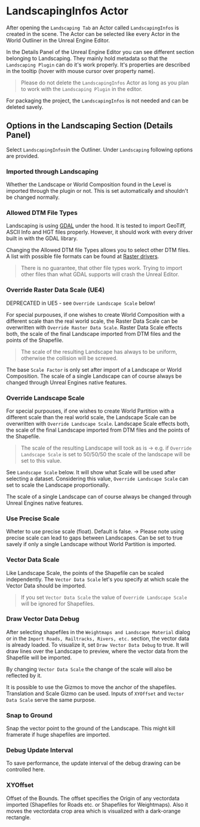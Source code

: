 # LandscapingInfos Actor

After opening the `Landscaping Tab` an Actor called `LandscapingInfos` is created in the scene. The Actor can be selected like every Actor in the World Outliner in the Unreal Engine Editor.

In the Details Panel of the Unreal Engine Editor you can see different section belonging to Landscaping. They mainly hold metadata so that the `Landscaping Plugin` can do it's work properly. It's properties are described in the tooltip (hover with mouse cursor over property name).

> Please do not delete the `LandscapingInfos` Actor as long as you plan to work with the `Landscaping Plugin` in the editor.

For packaging the project, the `LandscapingInfos` is not needed and can be deleted savely.

## Options in the Landscaping Section (Details Panel)

Select `LandscapingInfos`in the Outliner. Under `Landscaping` following options are provided.

### Imported through Landscaping

Whether the Landscape or World Composition found in the Level is imported through the plugin or not. This is set automatically and shouldn't be changed normally.

### Allowed DTM File Types

Landscaping is using [GDAL](https://gdal.org/) under the hood. It is tested to import GeoTiff, ASCII Info and HGT files properly. However, it should work with every driver built in with the GDAL library.

Changing the Allowed DTM file Types allows you to select other DTM files. A list with possible file formats can be found at [Raster drivers](https://gdal.org/drivers/raster/index.html).

> There is no guarantee, that other file types work. Trying to import other files than what GDAL supports will crash the Unreal Editor.

### Override Raster Data Scale (UE4)

DEPRECATED in UE5 - see `Override Landscape Scale` below!  

For special purpouses, if one wishes to create World Composition with a different scale than the real world scale, the Raster Data Scale can be overwritten with `Override Raster Data Scale`.
Raster Data Scale effects both, the scale of the final Landscape imported from DTM files and the points of the Shapefile.

> The scale of the resulting Landscape has always to be uniform, otherwise the collision will be screwed.

The base `Scale Factor` is only set after import of a Landscape or World Composition.
The scale of a single Landscape can of course always be changed through Unreal Engines native features.

### Override Landscape Scale

For special purpouses, if one wishes to create World Partition with a different scale than the real world scale, the Landscape Scale can be overwritten with `Override Landscape Scale`.
Landscape Scale effects both, the scale of the final Landscape imported from DTM files and the points of the Shapefile.

> The scale of the resulting Landscape will took as is -> e.g. if `Override Landscape Scale` is set to 50/50/50 the scale of the landscape will be set to this value.

See `Landscape Scale` below. It will show what Scale will be used after selecting a dataset. Considering this value, `Override Landscape Scale` can set to scale the Landscape proportionally.  

The scale of a single Landscape can of course always be changed through Unreal Engines native features.

### Use Precise Scale

Wheter to use precise scale (float). Default is false. -> Please note using precise scale can lead to gaps between Landscapes. Can be set to true savely if only a single Landscape without World Partition is imported.  

### Vector Data Scale

Like Landscape Scale, the points of the Shapefile can be scaled independently. The `Vector Data Scale` let's you specify at which scale the Vector Data should be imported.

> If you set `Vector Data Scale` the value of `Override Landscape Scale` will be ignored for Shapefiles.

### Draw Vector Data Debug

After selecting shapefiles in the `Weightmaps and Landscape Material` dialog or in the `Import Roads, Railtracks, Rivers, etc.` section, the vector data is already loaded. To visualize it, set `Draw Vector Data Debug` to true. It will draw lines over the Landscape to preview, where the vector data from the Shapefile will be imported.

By changing `Vector Data Scale` the change of the scale will also be reflected by it.

It is possible to use the Gizmos to move the anchor of the shapefiles. Translation and Scale Gizmo can be used. Inputs of `XYOffset` and `Vector Data Scale` serve the same purpose.  

### Snap to Ground

Snap the vector point to the ground of the Landscape. This might kill framerate if huge shapefiles are imported.

### Debug Update Interval

To save performance, the update interval of the debug drawing can be controlled here.

### XYOffset

Offset of the Bounds. The offset specifies the Origin of any vectordata imported (Shapefiles for Roads etc. or Shapefiles for Weightmaps). Also it moves the vectordata crop area  which is visualized with a dark-orange rectangle.

